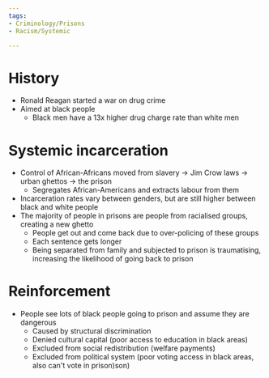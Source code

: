 ```yaml
---
tags:
- Criminology/Prisons
- Racism/Systemic

---
```

# History
- Ronald Reagan started a war on drug crime
- Aimed at black people
	- Black men have a 13x higher drug charge rate than white men

# Systemic incarceration
- Control of African-Africans moved from slavery -> Jim Crow laws -> urban ghettos -> the prison
	- Segregates African-Americans and extracts labour from them
- Incarceration rates vary between genders, but are still higher between black and white people
- The majority of people in prisons are people from racialised groups, creating a new ghetto
	- People get out and come back due to over-policing of these groups
	- Each sentence gets longer
	- Being separated from family and subjected to prison is traumatising, increasing the likelihood of going back to prison

# Reinforcement
- People see lots of black people going to prison and assume they are dangerous
	- Caused by structural discrimination
	- Denied cultural capital (poor access to education in black areas)
	- Excluded from social redistribution (welfare payments)
	- Excluded from political system (poor voting access in black areas, also can't vote in prison)son)
